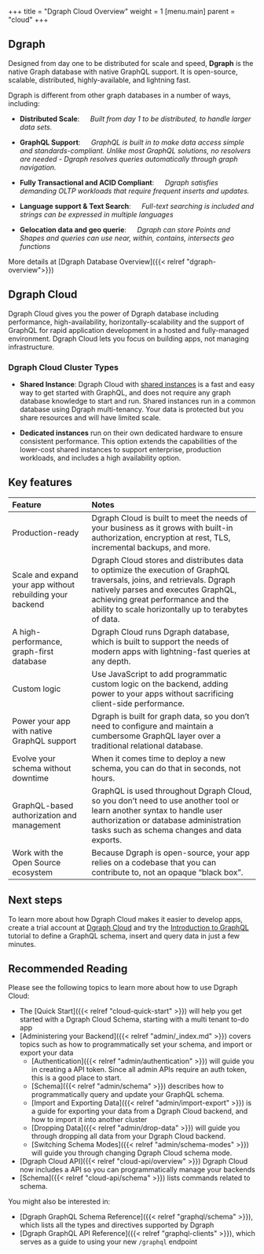 +++
title = "Dgraph Cloud Overview"
weight = 1
[menu.main]
    parent = "cloud"
+++

## Dgraph

Designed from day one to be distributed for scale and speed, **Dgraph** is the native Graph database with native GraphQL support. It is open-source, scalable, distributed, highly-available, and lightning fast.

Dgraph is different from other graph databases in a number of ways, including:

- **Distributed Scale**: &emsp; *Built from day 1 to be distributed, to handle larger data sets.*

- **GraphQL Support**: &emsp; *GraphQL is built in to make data access simple and standards-compliant. Unlike most GraphQL solutions, no resolvers are needed - Dgraph resolves queries automatically through graph navigation.*

- **Fully Transactional and ACID Compliant**: &emsp; *Dgraph satisfies demanding OLTP workloads that require frequent inserts and updates.*

- **Language support & Text Search**: &emsp; *Full-text searching is included and strings can be expressed in multiple languages*

- **Gelocation data and geo querie**: &emsp; *Dgraph can store Points and Shapes and queries can use near, within, contains, intersects geo functions*

More details at [Dgraph Database Overview]({{< relref "dgraph-overview">}})

## Dgraph Cloud 

Dgraph Cloud gives you the power of Dgraph database including performance, high-availability, horizontally-scalability and the support of GraphQL for rapid application development in a hosted and fully-managed environment. Dgraph Cloud lets you focus on building apps, not managing infrastructure.

### Dgraph Cloud Cluster Types

 - **Shared Instance**: Dgraph Cloud with [shared instances](https://cloud.dgraph.io/pricing?type=shared) is a fast and easy way to get started with GraphQL, and does not require any graph database knowledge to start and run. Shared instances run in a common database using Dgraph multi-tenancy. Your data is protected but you share resources and will have limited scale.

- **Dedicated instances** run on their own dedicated hardware to ensure consistent performance. This option extends the capabilities of the lower-cost shared instances to support enterprise, production workloads, and includes a high availability option.


## Key features

| Feature        | Notes     |
| :------------- | :------------- |
| Production-ready | Dgraph Cloud is  built to meet the needs of your business as it grows with built-in authorization, encryption at rest, TLS, incremental backups, and more. |
| Scale and expand your app without rebuilding your backend | Dgraph Cloud stores and distributes data to optimize the execution of GraphQL traversals, joins, and retrievals. Dgraph natively parses and executes GraphQL, achieving great performance and the ability to scale horizontally up to terabytes of data. |
| A high-performance, graph-first database | Dgraph Cloud runs Dgraph database, which is built to support the needs of modern apps with lightning-fast queries at any depth. |
| Custom logic | Use JavaScript to add programmatic custom logic on the backend, adding power to your apps without sacrificing client-side performance. |
| Power your app with native GraphQL support | Dgraph is built for graph data, so you don’t need to configure and maintain a cumbersome GraphQL layer over a traditional relational database. |
| Evolve your schema without downtime | When it comes time to deploy a new schema, you can do that in seconds, not hours. |
| GraphQL-based authorization and management | GraphQL is used throughout Dgraph Cloud, so you don’t need to use another tool or learn another syntax to handle user authorization or database administration tasks such as schema changes and data exports. |
| Work with the Open Source ecosystem | Because Dgraph is open-source, your app relies on a codebase that you can contribute to, not an opaque “black box”. |



## Next steps


To learn more about how Dgraph Cloud makes it easier to develop apps, create a
trial account at [Dgraph Cloud](https://cloud.dgraph.io) and try the [Introduction to GraphQL](https://dgraph.io/tour/graphqlintro/2/) tutorial to define a GraphQL schema, insert and query data in just a few minutes.

## Recommended Reading

Please see the following topics to learn more about how to use Dgraph Cloud:

- The [Quick Start]({{< relref "cloud-quick-start" >}}) will help you get started with a Dgraph Cloud Schema, starting with a multi tenant to-do app
- [Administering your Backend]({{< relref "admin/_index.md" >}}) covers topics such as how to programmatically set your schema, and import or export your data
  - [Authentication]({{< relref "admin/authentication" >}}) will guide you in creating a API token. Since all admin APIs require an auth token, this is a good place to start.
  - [Schema]({{< relref "admin/schema" >}}) describes how to programmatically query and update your GraphQL schema.
  - [Import and Exporting Data]({{< relref "admin/import-export" >}}) is a guide for exporting your data from a Dgraph Cloud backend, and how to import it into another cluster
  - [Dropping Data]({{< relref "admin/drop-data" >}}) will guide you through dropping all data from your Dgraph Cloud backend.
  - [Switching Schema Modes]({{< relref "admin/schema-modes" >}}) will guide you through changing Dgraph Cloud schema mode.
- [Dgraph Cloud API]({{< relref "cloud-api/overview" >}}) Dgraph Cloud now includes a API so you can programmatically manage your backends
- [Schema]({{< relref "cloud-api/schema" >}}) lists commands related to schema.


You might also be interested in:

- [Dgraph GraphQL Schema Reference]({{< relref "graphql/schema" >}}), which lists all the types and directives supported by Dgraph
- [Dgraph GraphQL API Reference]({{< relref "graphql-clients" >}}), which serves as a guide to using your new `/graphql` endpoint
